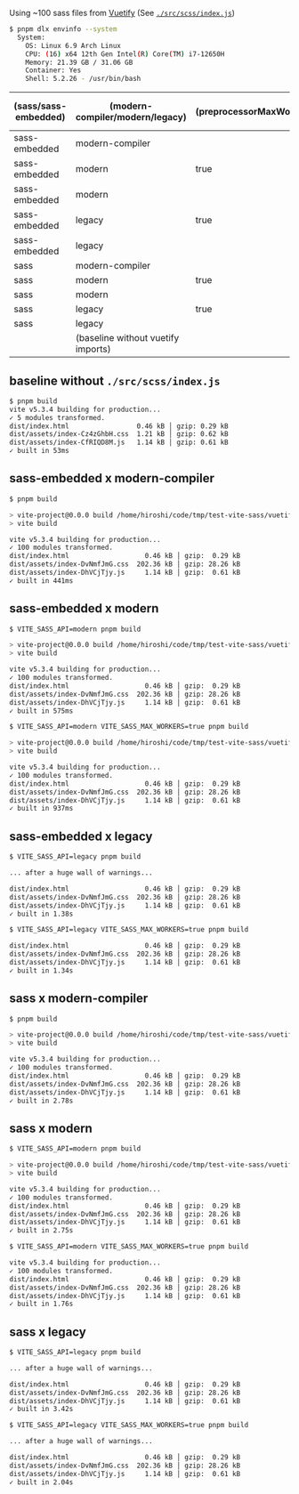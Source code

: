 Using ~100 sass files from [Vuetify](https://github.com/vuetifyjs/vuetify) (See [`./src/scss/index.js`](./src/scss/index.js))

```sh
$ pnpm dlx envinfo --system
  System:
    OS: Linux 6.9 Arch Linux
    CPU: (16) x64 12th Gen Intel(R) Core(TM) i7-12650H
    Memory: 21.39 GB / 31.06 GB
    Container: Yes
    Shell: 5.2.26 - /usr/bin/bash
```

| (sass/sass-embedded) | (modern-compiler/modern/legacy)    | (preprocessorMaxWorkers) | pnpm build time |
|----------------------|------------------------------------|--------------|-----------------|
| sass-embedded        | modern-compiler                    |              | 441ms           |
| sass-embedded        | modern                             | true         | 937ms           |
| sass-embedded        | modern                             |              | 575ms           |
| sass-embedded        | legacy                             | true         | 1.34s           |
| sass-embedded        | legacy                             |              | 1.38s           |
| sass                 | modern-compiler                    |              | 2.78s           |
| sass                 | modern                             | true         | 1.76s           |
| sass                 | modern                             |              | 2.75s           |
| sass                 | legacy                             | true         | 2.04s           |
| sass                 | legacy                             |              | 3.42s           |
|                      | (baseline without vuetify imports) |              | 53ms            |

## baseline without `./src/scss/index.js`

```sh
$ pnpm build
vite v5.3.4 building for production...
✓ 5 modules transformed.
dist/index.html                 0.46 kB │ gzip: 0.29 kB
dist/assets/index-Cz4zGhbH.css  1.21 kB │ gzip: 0.62 kB
dist/assets/index-CfRIQD8M.js   1.14 kB │ gzip: 0.61 kB
✓ built in 53ms
```

## sass-embedded x modern-compiler

```sh
$ pnpm build

> vite-project@0.0.0 build /home/hiroshi/code/tmp/test-vite-sass/vuetify
> vite build

vite v5.3.4 building for production...
✓ 100 modules transformed.
dist/index.html                   0.46 kB │ gzip:  0.29 kB
dist/assets/index-DvNmfJmG.css  202.36 kB │ gzip: 28.26 kB
dist/assets/index-DhVCjTjy.js     1.14 kB │ gzip:  0.61 kB
✓ built in 441ms
```

## sass-embedded x modern

```sh
$ VITE_SASS_API=modern pnpm build

> vite-project@0.0.0 build /home/hiroshi/code/tmp/test-vite-sass/vuetify
> vite build

vite v5.3.4 building for production...
✓ 100 modules transformed.
dist/index.html                   0.46 kB │ gzip:  0.29 kB
dist/assets/index-DvNmfJmG.css  202.36 kB │ gzip: 28.26 kB
dist/assets/index-DhVCjTjy.js     1.14 kB │ gzip:  0.61 kB
✓ built in 575ms
```

```sh
$ VITE_SASS_API=modern VITE_SASS_MAX_WORKERS=true pnpm build

> vite-project@0.0.0 build /home/hiroshi/code/tmp/test-vite-sass/vuetify
> vite build

vite v5.3.4 building for production...
✓ 100 modules transformed.
dist/index.html                   0.46 kB │ gzip:  0.29 kB
dist/assets/index-DvNmfJmG.css  202.36 kB │ gzip: 28.26 kB
dist/assets/index-DhVCjTjy.js     1.14 kB │ gzip:  0.61 kB
✓ built in 937ms
```

## sass-embedded x legacy

```sh
$ VITE_SASS_API=legacy pnpm build

... after a huge wall of warnings...

dist/index.html                   0.46 kB │ gzip:  0.29 kB
dist/assets/index-DvNmfJmG.css  202.36 kB │ gzip: 28.26 kB
dist/assets/index-DhVCjTjy.js     1.14 kB │ gzip:  0.61 kB
✓ built in 1.38s
```

```sh
$ VITE_SASS_API=legacy VITE_SASS_MAX_WORKERS=true pnpm build

dist/index.html                   0.46 kB │ gzip:  0.29 kB
dist/assets/index-DvNmfJmG.css  202.36 kB │ gzip: 28.26 kB
dist/assets/index-DhVCjTjy.js     1.14 kB │ gzip:  0.61 kB
✓ built in 1.34s
```

## sass x modern-compiler

```sh
$ pnpm build

> vite-project@0.0.0 build /home/hiroshi/code/tmp/test-vite-sass/vuetify
> vite build

vite v5.3.4 building for production...
✓ 100 modules transformed.
dist/index.html                   0.46 kB │ gzip:  0.29 kB
dist/assets/index-DvNmfJmG.css  202.36 kB │ gzip: 28.26 kB
dist/assets/index-DhVCjTjy.js     1.14 kB │ gzip:  0.61 kB
✓ built in 2.78s
```

## sass x modern

```sh
$ VITE_SASS_API=modern pnpm build

> vite-project@0.0.0 build /home/hiroshi/code/tmp/test-vite-sass/vuetify
> vite build

vite v5.3.4 building for production...
✓ 100 modules transformed.
dist/index.html                   0.46 kB │ gzip:  0.29 kB
dist/assets/index-DvNmfJmG.css  202.36 kB │ gzip: 28.26 kB
dist/assets/index-DhVCjTjy.js     1.14 kB │ gzip:  0.61 kB
✓ built in 2.75s
```

```sh
$ VITE_SASS_API=modern VITE_SASS_MAX_WORKERS=true pnpm build

vite v5.3.4 building for production...
✓ 100 modules transformed.
dist/index.html                   0.46 kB │ gzip:  0.29 kB
dist/assets/index-DvNmfJmG.css  202.36 kB │ gzip: 28.26 kB
dist/assets/index-DhVCjTjy.js     1.14 kB │ gzip:  0.61 kB
✓ built in 1.76s
```

## sass x legacy

```sh
$ VITE_SASS_API=legacy pnpm build

... after a huge wall of warnings...

dist/index.html                   0.46 kB │ gzip:  0.29 kB
dist/assets/index-DvNmfJmG.css  202.36 kB │ gzip: 28.26 kB
dist/assets/index-DhVCjTjy.js     1.14 kB │ gzip:  0.61 kB
✓ built in 3.42s
```

```sh
$ VITE_SASS_API=legacy VITE_SASS_MAX_WORKERS=true pnpm build

... after a huge wall of warnings...

dist/index.html                   0.46 kB │ gzip:  0.29 kB
dist/assets/index-DvNmfJmG.css  202.36 kB │ gzip: 28.26 kB
dist/assets/index-DhVCjTjy.js     1.14 kB │ gzip:  0.61 kB
✓ built in 2.04s
```
